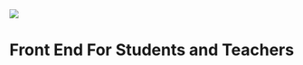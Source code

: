 <img src="https://user-images.githubusercontent.com/61579578/92142128-f6dc2c80-ee45-11ea-8a48-2cb77ef02e7f.png">

# Front End For Students and Teachers

